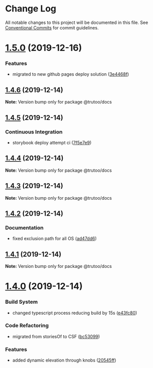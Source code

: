 # Change Log

All notable changes to this project will be documented in this file.
See [Conventional Commits](https://conventionalcommits.org) for commit guidelines.

# [1.5.0](https://github.com/trutoo/uikit/compare/v1.4.6...v1.5.0) (2019-12-16)


### Features

* migrated to new github pages deploy solution ([3e4468f](https://github.com/trutoo/uikit/commit/3e4468f4e67be4296a3faa23942d1a8f503ca2db))





## [1.4.6](https://github.com/trutoo/uikit/compare/v1.4.5...v1.4.6) (2019-12-14)

**Note:** Version bump only for package @trutoo/docs





## [1.4.5](https://github.com/trutoo/uikit/compare/v1.4.4...v1.4.5) (2019-12-14)


### Continuous Integration

* storybook deploy attempt ci ([7f5e7e9](https://github.com/trutoo/uikit/commit/7f5e7e9a56c557c1615086f879be41831f6dda29))





## [1.4.4](https://github.com/trutoo/uikit/compare/v1.4.3...v1.4.4) (2019-12-14)

**Note:** Version bump only for package @trutoo/docs





## [1.4.3](https://github.com/trutoo/uikit/compare/v1.4.2...v1.4.3) (2019-12-14)

**Note:** Version bump only for package @trutoo/docs





## [1.4.2](https://github.com/trutoo/uikit/compare/v1.4.1...v1.4.2) (2019-12-14)


### Documentation

* fixed exclusion path for all OS ([ad47dd6](https://github.com/trutoo/uikit/commit/ad47dd6d19b1fc670fbce1c93610a7a4e8025abf))





## [1.4.1](https://github.com/trutoo/uikit/compare/v1.4.0...v1.4.1) (2019-12-14)

**Note:** Version bump only for package @trutoo/docs





# [1.4.0](https://github.com/trutoo/uikit/compare/v1.3.0...v1.4.0) (2019-12-14)


### Build System

* changed typescript process reducing build by 15s ([e43fc80](https://github.com/trutoo/uikit/commit/e43fc8013a04cf979ca70d317f2aec5822792b64))


### Code Refactoring

* migrated from storiesOf to CSF ([bc53099](https://github.com/trutoo/uikit/commit/bc53099ea24fba13fe4c868b11328237fcc9f4e8))


### Features

* added dynamic elevation through knobs ([20545ff](https://github.com/trutoo/uikit/commit/20545ff9739e8762363ce08172be881cd158431b))
